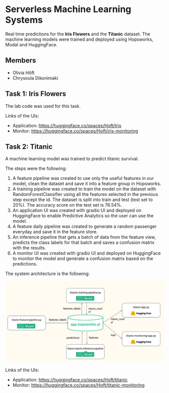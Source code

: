 #  Serverless Machine Learning Systems 
Real time predictions for the **Iris Flowers** and the **Titanic** dataset. The machine learning models were trained and deployed using Hopsworks, Modal and HuggingFace.


## Members 
* Olivia Höft 
* Chrysoula Dikonimaki

## Task 1: Iris Flowers

The lab code was used for this task.

Links of the UIs:
* Application: https://huggingface.co/spaces/Hoft/Iris
* Monitor: https://huggingface.co/spaces/Hoft/iris-monitoring

## Task 2: Titanic 
A machine learning model was trained to predict titanic survival.

The steps were the following:
1. A feature pipeline was created to use only the useful features in our model, clean the dataset and save it into a feature group in Hopsworks.
2. A training pipeline was created to train the model on the dataset with RandomForestClassifier using all the features selected in the previous step except the id. The dataset is split into train and test (test set to 20%). The accuracy score on the test set is 76.54%.
3. An application UI was created with gradio UI and deployed on HuggingFace to enable Predictive Analytics so the user can use the model.
4. A feature daily pipeline was created to generate a random passenger everyday and save it in the feature store.
5. An inference pipeline that gets a batch of data from the feature view, predicts the class labels for that batch and saves a confusion matrix with the results. 
6. A monitor UI was created with gradio UI and deployed on HuggingFace to monitor the model and generate a confusion matrix based on the predictions.

The system architecture is the following: 

<img src="./images/system.png" alt="drawing" width="700"/>

Links of the UIs:
* Application: https://huggingface.co/spaces/Hoft/titanic
* Monitor: https://huggingface.co/spaces/Hoft/titanic-monitoring
